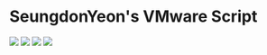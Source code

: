 # SeungdonYeon's VMware Script
<img src="https://img.shields.io/badge/VMware-607078?style=flat&logo=#VMware&logoColor=white"/> <img src="https://img.shields.io/badge/Amazon AWS-232F3E?style=flat&logo=Amazon AWS&logoColor=white"/> <img src="https://img.shields.io/badge/Windows-0078D6?style=flat&logo=Windows&logoColor=white"/> <img src="https://img.shields.io/badge/Linux-FCC624?style=flat&logo=Linux&logoColor=black"/>

